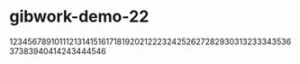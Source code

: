 # gibwork-demo-22
12345678910111213141516171819202122232425262728293031323334353637383940414243444546
